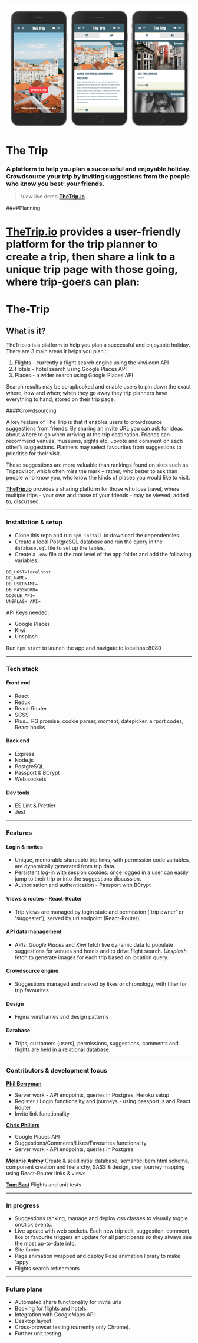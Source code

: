 ![Screenshot](./static/images/trip-views.png)

# The Trip

### A platform to help you plan a successful and enjoyable holiday. Crowdsource your trip by inviting suggestions from the people who know you best: your friends.

> View live demo **[TheTrip.io](https://www.thetrip.io/)**

####Planning

**[TheTrip.io](https://www.thetrip.io/)** provides a user-friendly platform for the trip planner to create a trip, then share a link to a unique trip page with those going, where trip-goers can plan:
=======
# The-Trip

## What is it?

TheTrip.io is a platform to help you plan a successful and enjoyable holiday. There are 3 main areas it helps you plan :

1. Flights - currently a flight search engine using the kiwi.com API
2. Hotels - hotel search using Google Places API
3. Places - a wider search using Google Places API

Search results may be scrapbooked and enable users to pin down the exact where, how and when; when they go away they trip planners have everything to hand, stored on their trip page.

####Crowdsourcing

A key feature of The Trip is that it enables users to crowdsource suggestions from friends.
By sharing an invite URL you can ask for ideas about where to go when arriving at the trip destination. Friends can recommend venues, museums, sights etc, upvote and comment on each other’s suggestions. Planners may select favourites from suggestions to prioritise for their visit.

These suggestions are more valuable than rankings found on sites such as Tripadvisor, which often miss the mark – rather, who better to ask than people who know you, who know the kinds of places you would like to visit.

**[TheTrip.io](https://www.thetrip.io/)** provides a sharing platform for those who love travel, where multiple trips - your own and those of your friends - may be viewed, added to, discussed.

---

### Installation & setup

- Clone this repo and run `npm install` to download the dependencies.
- Create a local PostgreSQL database and run the query in the `database.sql` file to set up the tables.
- Create a `.env` file at the root level of the app folder and add the following variables:

```
DB_HOST=localhost
DB_NAME=
DB_USERNAME=
DB_PASSWORD=
GOOGLE_API=
UNSPLASH_API=
```

API Keys needed:

- Google Places
- Kiwi
- Unsplash

Run `npm start` to launch the app and navigate to localhost:8080

---

### Tech stack

#### Front end

- React
- Redux
- React-Router
- SCSS
- Plus&hellip; PG promise, cookie parser, moment, datepicker, airport codes, React hooks

#### Back end

- Express
- Node.js
- PostgreSQL
- Passport &amp; BCrypt
- Web sockets

#### Dev tools

- ES Lint &amp; Prettier
- Jest

---

### Features

#### Login &amp; invites

- Unique, memorable shareable trip links, with permission code variables, are dynamically generated from trip data.
- Persistent log-in with session cookies: once logged in a user can easily jump to their trip or into the suggestions discussion.
- Authorisation and authentication - Passport with BCrypt

#### Views &amp; routes - React-Router

- Trip views are managed by login state and permission ('trip owner' or 'suggester'), served by url endpoint (React-Router).

#### API data management

- APIs: _Google Places_ and _Kiwi_ fetch live dynamic data to populate suggestions for venues and hotels and to drive flight search. _Unsplash_ fetch to generate images for each trip based on location query.

#### Crowdsource engine

- Suggestions managed and ranked by likes or chronology, with filter for trip favourites.

#### Design

- Figma wireframes and design patterns

#### Database

- Trips, customers (users), permissions, suggestions, comments and flights are held in a relational database.

---

### Contributors &amp; development focus

**[Phil Berryman](https://github.com/philberryman)**
- Server work - API endpoints, queries in Postgres, Heroku setup
- Register / Login functionality and journeys - using passport.js and React Router
- Invite link functionality

**[Chris Phillers](https://github.com/chrisphillers)**
- Google Places API
- Suggestions/Comments/Likes/Favourites functionality
- Server work - API endpoints, queries in Postgres

**[Melanie Ashby](https://github.com/lemonydesign)**
Create &amp; seed initial database, semantic-bem html schema, component creation and hierarchy, SASS &amp; design, user journey mapping using React-Router links &amp; views

**[Tom Bast](https://github.com/tomjbast)**
Flights and unit tests

---

### In progress

- Suggestions ranking, manage and deploy css classes to visually toggle onClick events.
- Live update with web sockets. Each new trip edit, suggestion, comment, like or favourite triggers an update for all participants so they always see the most up-to-date info.
- Site footer
- Page animation wrapped and deploy Pose animation library to make 'appy'
- Flights search refinements

---

### Future plans

- Automated share functionality for invite urls
- Booking for flights and hotels.
- Integration with GoogleMaps API
- Desktop layout.
- Cross-browser testing (currently only Chrome).
- Further unit testing
